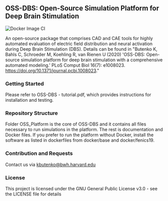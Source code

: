 ## OSS-DBS: Open-Source Simulation Platform for Deep Brain Stimulation
![Docker Image CI](https://github.com/SFB-ELAINE/OSS-DBS/workflows/Docker%20Image%20CI/badge.svg)

An open-source package that comprises
CAD and CAE tools for highly automated
evaluation of electric field distribution and neural activation during Deep Brain
Stimulation (DBS). Details can be found in "Butenko K, Bahls C, Schroeder M, Koehling R, van Rienen U (2020) 'OSS-DBS: Open-source simulation platform for deep brain stimulation with a comprehensive automated modeling.' PLoS Comput Biol 16(7): e1008023. https://doi.org/10.1371/journal.pcbi.1008023."

### Getting Started

Please refer to OSS-DBS - tutorial.pdf, which provides instructions for installation and testing.

### Repository Structure

Folder OSS_Platform is the core of OSS-DBS and it contains all files necessary to run simulations in the platform.
The rest is documentation and Docker files. If you prefer to run the platform without Docker, install the software as listed in dockerfiles from docker/base and docker/fenics19.

### Contribution and Requests

Contact us via kbutenko@bwh.harvard.edu

### License
This project is licensed under the GNU General Public License v3.0 - see the LICENSE file for details
